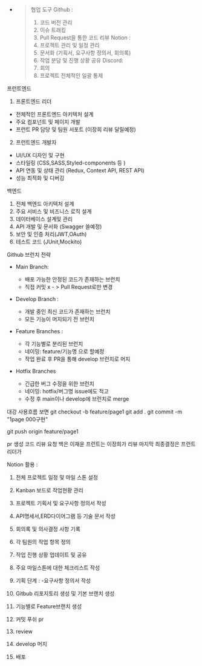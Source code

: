 - > 협업 도구 
  > Github :
  > 1. 코드 버전 관리
  > 2. 이슈 트래킹
  > 3. Pull Request을 통한 코드 리뷰
  > Notion :
  > 1. 프로젝트 관리 및 일정 관리
  > 2. 문서화 (기획서, 요구사항 정의서, 회의록)
  > 3. 작업 분담 및 진행 상황 공유
  > Discord: 
  > 1. 회의 
  > 2. 프로젝트 전체적인 일괄 통제


프런트엔드 
1. 프론트엔드 리더
- 전체적인 프론트엔드 아키텍처 설계
- 주요 컴포넌트 및 페이지 개발 
- 프런트 PR 담당 및 팀원 서포트 (이장희 리뷰 달릴예정)

2. 프런트엔드 개발자 
- UI/UX 디자인 및 구현
- 스타일링 (CSS,SASS,Styled-components 등 )
- API 연동 및 상태 관리 (Redux, Context API, REST API)
- 성능 최적화 및 디버깅

백엔드 
1. 전체 백엔드 아키텍처 설계
2. 주요 서비스 및 비즈니스 로직 설계
3. 데이터베이스 설계및 관리
4. API 개발 및 문서화 (Swagger 쓸예정)
5. 보안 및 인증 처리(JWT,OAuth)
6. 테스트 코드 (JUnit,Mockito)


Github 브런치 전략
- Main Branch:
  - 배포 가능한 안정된 코드가 존재하는 브런치
  - 직접 커밋 x - > Pull Request로만 변경

- Develop Branch :
  - 개발 중인 최신 코드가 존재하는 브런치
  - 모든 기능이 머지되기 전 브런치

- Feature Branches :
  - 각 기능별로 분리된 브런치
  - 네이밍: feature/기능명 으로 할예정
  - 작업 완료 후 PR을 통해 develop 브런치로 머지

- Hotfix Branches 
  - 긴급한 버그 수정을 위한 브런치
  - 네이밍: hotfix/버그명 issue에도 적고
  - 수정 후 main이나  develop에 브런치로 merge

대강 사용흐름 보면 
git checkout -b feature/page1 
git add .
git commit -m "1page 000구현"

git push origin feature/page1

pr 생성 
코드 리뷰 요청 백은 이재윤 프런트는 이장희가 리뷰 
마지막 최종결정은 프런트 리더가 

Notion 활용 :

1. 전체 프로젝트 일정 및 마일 스톤 설정
2. Kanban 보드로 작업현황 관리
3. 프로젝트 기획서 및 요구사항 정의서 작성
4. API명세서,ERD다이어그램 등 기술 문서 작성
5. 회의록 및 의사결정 사항 기록
6. 각 팀원의 작업 항목 정의
7. 작업 진행 상황 업데이트 및 공유
8. 주요 마일스톤에 대한 체크리스트 작성

1. 기획 단계 :
   -요구사항 정의서 작성
2. Gitbub 리포지토리 생성 및 기본 브랜치 생성
3. 기능별로 Feature브랜치 생성
4. 커밋 푸쉬 pr
5. review
6. develop 머지
7. 배포 

